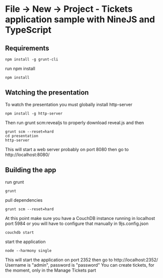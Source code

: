 # File -> New -> Project - Tickets application sample with NineJS and TypeScript


## Requirements

    npm install -g grunt-cli
    
run npm install

	npm install

## Watching the presentation

To watch the presentation you must globally install http-server

    npm install -g http-server
    
Then run grunt scm:revealjs to properly download reveal.js and then

    grunt scm --reset=hard
    cd presentation
    http-server
    
This will start a web server probably on port 8080 then go to http://localhost:8080/


## Building the app
    
run grunt

    grunt

pull dependencies

	grunt scm --reset=hard

At this point make sure you have a CouchDB instance running in localhost port 5984 or you will have to configure that manually in 9js.config.json

	couchdb start
    
start the application

    node --harmony single
    
This will start the application on port 2352 then go to http://localhost:2352/ 
Username is "admin", password is "password"
You can create tickets, for the moment, only in the Manage Tickets part

